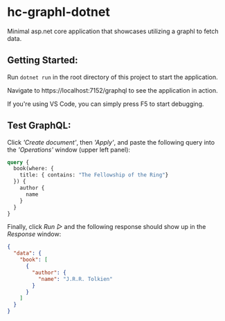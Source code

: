 # hc-graphl-dotnet

Minimal asp.net core application that showcases utilizing a graphl to fetch data.

## Getting Started:

Run `dotnet run` in the root directory of this project to start the application.

Navigate to https://localhost:7152/graphql to see the application in action.

If you're using VS Code, you can simply press F5 to start debugging.

## Test GraphQL:

Click *'Create document'*, then *'Apply'*, and paste the following query into the *'Operations'* window (upper left panel):

``` graphql
query {
  book(where: {
    title: { contains: "The Fellowship of the Ring"}
  }) {
    author {
      name
    }
  }
}
```

Finally, click *Run ▷* and the following response should show up in the *Response* window:

``` json
{
  "data": {
    "book": [
      {
        "author": {
          "name": "J.R.R. Tolkien"
        }
      }
    ]
  }
}
```
